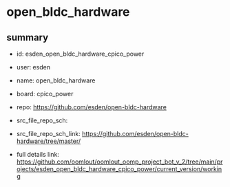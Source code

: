 # open_bldc_hardware
 
## summary 
* id: esden_open_bldc_hardware_cpico_power
* user: esden
* name: open_bldc_hardware
* board: cpico_power
* repo: https://github.com/esden/open-bldc-hardware



* src_file_repo_sch: 
* src_file_repo_sch_link: https://github.com/esden/open-bldc-hardware/tree/master/
* full details link: https://github.com/oomlout/oomlout_oomp_project_bot_v_2/tree/main/projects/esden_open_bldc_hardware_cpico_power/current_version/working  






